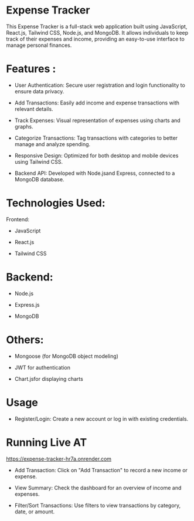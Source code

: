 # Expense Tracker
This Expense Tracker is a full-stack web application built using JavaScript, React.js, Tailwind CSS, Node.js, and MongoDB. It allows individuals to keep track of their expenses and income, providing an easy-to-use interface to manage personal finances.

# Features :

* User Authentication: Secure user registration and login functionality to ensure data privacy.

* Add Transactions: Easily add income and expense transactions with relevant details.

* Track Expenses: Visual representation of expenses using charts and graphs.

* Categorize Transactions: Tag transactions with categories to better manage and analyze spending.

* Responsive Design: Optimized for both desktop and mobile devices using Tailwind CSS.

* Backend API: Developed with Node.jsand Express, connected to a MongoDB database.

# Technologies Used:

Frontend:

* JavaScript

* React.js

* Tailwind CSS

# Backend:

* Node.js

* Express.js

* MongoDB

# Others:

* Mongoose (for MongoDB object modeling)

* JWT for authentication

* Chart.jsfor displaying charts

# Usage
* Register/Login: Create a new account or log in with existing credentials.

# Running Live AT

https://expense-tracker-hr7a.onrender.com

* Add Transaction: Click on "Add Transaction" to record a new income or expense.

* View Summary: Check the dashboard for an overview of income and expenses.

* Filter/Sort Transactions: Use filters to view transactions by category, date, or amount.
